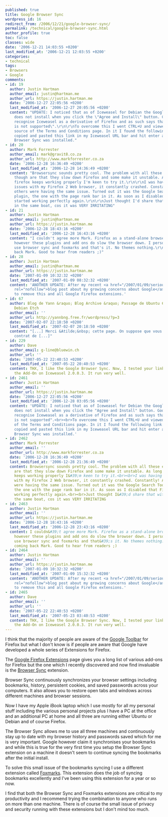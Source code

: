 ```yaml
---
published: true
title: Google Browser Sync
wordpress_id: 16
redirect_from: /2006/12/21/google-browser-sync/
permalink: /technical/google-browser-sync.html
author_profile: true
toc: false
classes: wide
date: '2006-12-21 14:03:55 +0200'
last_modified_at: '2006-12-21 12:03:55 +0200'
categories:
- technical
tags:
- Browsers
- Google
comments:
- id: 19
  author: Justin Hartman
  author_email: justin@hartman.me
  author_url: https://justin.hartman.me
  date: '2006-12-27 22:05:56 +0200'
  last_modified_at: '2006-12-27 20:05:56 +0200'
  content: "UPDATE: I noticed that as of Iceweasel for Debian the Google Browser Sync
    does not install when you click the \"Agree and Install\" button. Google doesn't
    recognise Iceweasel as a derivative of Firefox and as such says that \"your browser
    is not supported\".\r\n\r\nTo overcome this I went CTRL+U and viewed the page
    source of the Terms and Conditions page. In it I found the following link:\r\nhttp://dl.google.com/firefox/google-browsersync.xpi\r\n\r\nI
    copied and pasted this link in my Iceweasel URL bar and hit enter and voila my
    Browser Sync was installed."
- id: 20
  author: Mark Forrester
  author_email: mark@gravit8.co.za
  author_url: http://www.markforrester.co.za
  date: '2006-12-28 16:36:49 +0200'
  last_modified_at: '2006-12-28 14:36:49 +0200'
  content: "Browsersync sounds pretty cool. The problem with all these extensions
    though are that they slow down Firefox and some make it unstable. As long as my
    firefox keeps working properly I'm keen to try it.\r\n\r\nI was having serious
    issues with my Firefox 2 Web browser, it constantly crashed. Constantly! A few
    others were having the same issue. Turned out it was the Google Search Toolbar
    plugin, the one with the page rank bar in it. As soon as I disabled that Firefox
    started working perfectly again.\r\n\r\nJust thought I'd share that with others
    in the same boat, cos it was VERY IRRITATING"
- id: 21
  author: Justin Hartman
  author_email: justin@hartman.me
  author_url: https://justin.hartman.me
  date: '2006-12-28 18:43:16 +0200'
  last_modified_at: '2006-12-28 16:43:16 +0200'
  content: "I couldn't agree more Mark. Firefox as a stand-alone browser is awesome
    however these plugins and add ons do slow the browser down. I personally only
    use browser sync and foxmarks and that's it. No themes nothing.\r\n\r\nKeep coming
    back Mark. Good to hear from readers ;)"
- id: 28
  author: Justin Hartman
  author_email: justin@hartman.me
  author_url: https://justin.hartman.me
  date: '2007-01-09 10:32:32 +0200'
  last_modified_at: '2007-01-09 08:32:32 +0200'
  content: 'ANOTHER UPDATE: After my recent <a href="/2007/01/09/seriously-google-is-starting-to-scare-me/"
    rel="nofollow">blog post about my growing concerns about Google</a> I have decided
    to remove this and all Google Firefox extensions.'
- id: 67
  author: Blog de Yann &raquo; Blog Archive &raquo; Passage de Ubuntu 6.10 &Atilde;&nbsp;
    Debian Etch
  author_email: ''
  author_url: http://yannbng.free.fr/wordpress/?p=3
  date: '2007-02-07 22:18:50 +0200'
  last_modified_at: '2007-02-07 20:18:50 +0200'
  content: "[...] Merci &Atilde;&nbsp; cette page. On suppose que vous acceptez le
    contrat de [...]"
- id: 229
  author: Dave
  author_email: g-line@bluewin.ch
  author_url: ''
  date: '2007-05-22 22:40:53 +0200'
  last_modified_at: '2007-05-22 20:40:53 +0200'
  content: THX, I like the Google Browser Sync. Now, I tested your link to install
    the Add-On on Iceweasel 2.0.0.3. It run very well.
- id: 2461
  author: Justin Hartman
  author_email: ''
  author_url: https://justin.hartman.me
  date: '2006-12-27 22:05:56 +0200'
  last_modified_at: '2006-12-28 03:05:56 +0200'
  content: 'UPDATE: I noticed that as of Iceweasel for Debian the Google Browser Sync
    does not install when you click the "Agree and Install" button. Google doesn&#39;t
    recognise Iceweasel as a derivative of Firefox and as such says that "your browser
    is not supported".<br><br>To overcome this I went CTRL+U and viewed the page source
    of the Terms and Conditions page. In it I found the following link:<br><a href="http://dl.google.com/firefox/google-browsersync.xpi">http://dl.google.com/firefox/google-browsersync...</a><br><br>I
    copied and pasted this link in my Iceweasel URL bar and hit enter and voila my
    Browser Sync was installed.'
- id: 2462
  author: Mark Forrester
  author_email: ''
  author_url: http://www.markforrester.co.za
  date: '2006-12-28 16:36:49 +0200'
  last_modified_at: '2006-12-28 21:36:49 +0200'
  content: Browsersync sounds pretty cool. The problem with all these extensions though
    are that they slow down Firefox and some make it unstable. As long as my firefox
    keeps working properly I&#39;m keen to try it.<br><br>I was having serious issues
    with my Firefox 2 Web browser, it constantly crashed. Constantly! A few others
    were having the same issue. Turned out it was the Google Search Toolbar plugin,
    the one with the page rank bar in it. As soon as I disabled that Firefox started
    working perfectly again.<br><br>Just thought I&#39;d share that with others in
    the same boat, cos it was VERY IRRITATING
- id: 2463
  author: Justin Hartman
  author_email: ''
  author_url: https://justin.hartman.me
  date: '2006-12-28 18:43:16 +0200'
  last_modified_at: '2006-12-28 23:43:16 +0200'
  content: I couldn&#39;t agree more Mark. Firefox as a stand-alone browser is awesome
    however these plugins and add ons do slow the browser down. I personally only
    use browser sync and foxmarks and that&#39;s it. No themes nothing.<br><br>Keep
    coming back Mark. Good to hear from readers ;)
- id: 2464
  author: Justin Hartman
  author_email: ''
  author_url: https://justin.hartman.me
  date: '2007-01-09 10:32:32 +0200'
  last_modified_at: '2007-01-09 15:32:32 +0200'
  content: 'ANOTHER UPDATE: After my recent <a href="/2007/01/09/seriously-google-is-starting-to-scare-me/"
    rel="nofollow">blog post about my growing concerns about Google</a> I have decided
    to remove this and all Google Firefox extensions.'
- id: 2465
  author: Dave
  author_email: ''
  author_url: ''
  date: '2007-05-22 22:40:53 +0200'
  last_modified_at: '2007-05-23 03:40:53 +0200'
  content: THX, I like the Google Browser Sync. Now, I tested your link to install
    the Add-On on Iceweasel 2.0.0.3. It run very well.
---
```

I think that the majority of people are aware of the <a href="http://www.google.com/tools/firefox/toolbar/index.html">Google Toolbar</a> for Firefox but what I don't know is if people are aware that Google have developed a whole series of Extensions for Firefox.

The <a href="http://www.google.com/tools/firefox/index.html">Google Firefox Extensions</a> page gives you a long list of various add-ons for Firefox but the one which I recently discovered and now find invaluable is the <a href="http://www.google.com/tools/firefox/browsersync/index.html">Browser Sync</a> extension.

Browser Sync continuously synchronizes your browser settings including bookmarks, history, persistent cookies, and saved passwords across your computers. It also allows you to restore open tabs and windows across different machines and browser sessions.

Now I have my Apple iBook laptop which I use mostly for all my personal stuff including the various personal projects plus I have a PC at the office and an additional PC at home and all three are running either Ubuntu or Debian and of course Firefox.

The Browser Sync allows me to use all three machines and continuously stay up to date with my browser history and passwords saved which for me is very important. Google however claim it synchronises your bookmarks and while this is true for the very first time you setup the Browser Sync extension on a machine it doesn't seem to continue syncing the bookmarks after the initial install.

To solve this small issue of the bookmarks syncing I use a different extension called <a href="https://addons.mozilla.org/firefox/2410/">Foxmarks</a>. This extension does the job of syncing bookmarks excellently and I've been using this extension for a year or so now.

I find that both the Browser Sync and Foxmarks extensions are critical to my productivity and I recommend trying the combination to anyone who runs on more than one machine. There is of course the small issue of privacy and security running with these extensions but I don't mind too much.
